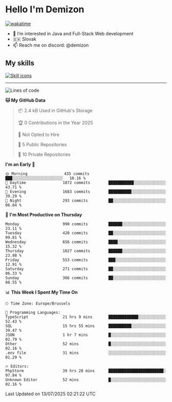 # Hello I'm Demizon
[![wakatime](https://wakatime.com/badge/user/6ad1949f-d6d7-44f9-9eee-c35e54cc499b.svg)](https://wakatime.com/@6ad1949f-d6d7-44f9-9eee-c35e54cc499b)
- 👀 I’m interested in Java and Full-Stack Web development
- 🇸🇰 Slovak
- 📫 Reach me on discord: @demizon

## My skills
[![Skill icons](https://skillicons.dev/icons?i=java,js,ts,html,css,react,nextjs,tailwind,supabase,py,git,docker,linux,mysql,postgres,mongo&theme=dark)](https://github.com/Demizon3433)

---

<!--START_SECTION:waka-->
![Lines of code](https://img.shields.io/badge/From%20Hello%20World%20I%27ve%20Written-1.3%20million%20lines%20of%20code-blue)

**🐱 My GitHub Data** 

> 📦 2.4 kB Used in GitHub's Storage 
 > 
> 🏆 0 Contributions in the Year 2025
 > 
> 🚫 Not Opted to Hire
 > 
> 📜 5 Public Repositories 
 > 
> 🔑 10 Private Repositories 
 > 
**I'm an Early 🐤** 

```text
🌞 Morning                435 commits         ███░░░░░░░░░░░░░░░░░░░░░░   10.16 % 
🌆 Daytime                1872 commits        ███████████░░░░░░░░░░░░░░   43.71 % 
🌃 Evening                1683 commits        ██████████░░░░░░░░░░░░░░░   39.29 % 
🌙 Night                  293 commits         ██░░░░░░░░░░░░░░░░░░░░░░░   06.84 % 
```
📅 **I'm Most Productive on Thursday** 

```text
Monday                   990 commits         ██████░░░░░░░░░░░░░░░░░░░   23.11 % 
Tuesday                  420 commits         ██░░░░░░░░░░░░░░░░░░░░░░░   09.81 % 
Wednesday                656 commits         ████░░░░░░░░░░░░░░░░░░░░░   15.32 % 
Thursday                 1027 commits        ██████░░░░░░░░░░░░░░░░░░░   23.98 % 
Friday                   553 commits         ███░░░░░░░░░░░░░░░░░░░░░░   12.91 % 
Saturday                 271 commits         ██░░░░░░░░░░░░░░░░░░░░░░░   06.33 % 
Sunday                   366 commits         ██░░░░░░░░░░░░░░░░░░░░░░░   08.55 % 
```


📊 **This Week I Spent My Time On** 

```text
🕑︎ Time Zone: Europe/Brussels

💬 Programming Languages: 
TypeScript               21 hrs 9 mins       █████████████░░░░░░░░░░░░   52.43 % 
SQL                      15 hrs 55 mins      ██████████░░░░░░░░░░░░░░░   39.47 % 
JSON                     1 hr 7 mins         █░░░░░░░░░░░░░░░░░░░░░░░░   02.79 % 
Other                    52 mins             █░░░░░░░░░░░░░░░░░░░░░░░░   02.16 % 
.env file                31 mins             ░░░░░░░░░░░░░░░░░░░░░░░░░   01.29 % 

🔥 Editors: 
PhpStorm                 39 hrs 28 mins      ████████████████████████░   97.84 % 
Unknown Editor           52 mins             █░░░░░░░░░░░░░░░░░░░░░░░░   02.16 % 
```


 Last Updated on 13/07/2025 02:21:22 UTC
<!--END_SECTION:waka-->
